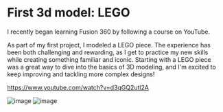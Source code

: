 # First 3d model: LEGO

I recently began learning Fusion 360 by following a course on YouTube. 

As part of my first project, I modeled a LEGO piece. The experience has been both challenging and rewarding, as I get to practice my new skills while creating something familiar and iconic. Starting with a LEGO piece was a great way to dive into the basics of 3D modeling, and I'm excited to keep improving and tackling more complex designs!

https://www.youtube.com/watch?v=d3qGQ2utl2A

![image](https://github.com/user-attachments/assets/7627552a-e207-42c9-8967-69f9721fb91c)
![image](https://github.com/user-attachments/assets/c2e58fb6-c962-4aa5-8b0d-8ef4e3e73661)
